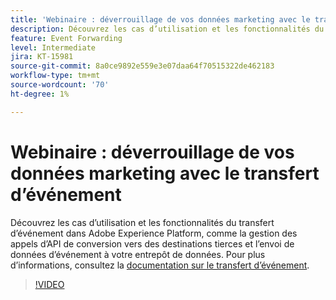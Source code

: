 ```yaml
---
title: 'Webinaire : déverrouillage de vos données marketing avec le transfert d’événement '
description: Découvrez les cas d’utilisation et les fonctionnalités du transfert d’événement dans Adobe Experience Platform.
feature: Event Forwarding
level: Intermediate
jira: KT-15981
source-git-commit: 8a0ce9892e559e3e07daa64f70515322de462183
workflow-type: tm+mt
source-wordcount: '70'
ht-degree: 1%

---
```


# Webinaire : déverrouillage de vos données marketing avec le transfert d’événement

Découvrez les cas d’utilisation et les fonctionnalités du transfert d’événement dans Adobe Experience Platform, comme la gestion des appels d’API de conversion vers des destinations tierces et l’envoi de données d’événement à votre entrepôt de données. Pour plus d’informations, consultez la [documentation sur le transfert d’événement](https://experienceleague.adobe.com/docs/experience-platform/tags/event-forwarding/overview.html?lang=fr).

>[!VIDEO](https://video.tv.adobe.com/v/3434936?learn=on)
